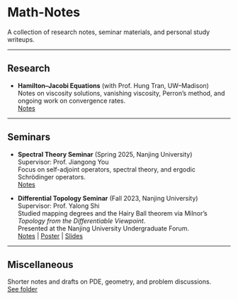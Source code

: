 # Math-Notes
A collection of research notes, seminar materials, and personal study writeups.

---

## Research
- **Hamilton–Jacobi Equations** (with Prof. Hung Tran, UW–Madison)  
  Notes on viscosity solutions, vanishing viscosity, Perron’s method, and ongoing work on convergence rates.  
  [Notes](./Research/HJ_Equation_Notes.pdf)

---

## Seminars
- **Spectral Theory Seminar** (Spring 2025, Nanjing University)  
  Supervisor: Prof. Jiangong You  
  Focus on self-adjoint operators, spectral theory, and ergodic Schrödinger operators.  
  [Notes](./Seminars/Spectral_Theory_Seminar/Notes_Spectral_Theory.pdf)

- **Differential Topology Seminar** (Fall 2023, Nanjing University)  
  Supervisor: Prof. Yalong Shi  
  Studied mapping degrees and the Hairy Ball theorem via Milnor’s *Topology from the Differentiable Viewpoint*.  
  Presented at the Nanjing University Undergraduate Forum.  
  [Notes](./Seminars/Topology_Seminar/Mapping_Degree_Notes.pdf) | [Poster](./Seminars/Topology_Seminar/Poster.pdf) | [Slides](./Seminars/Topology_Seminar/Talk_Slides.pptx)

---

## Miscellaneous
Shorter notes and drafts on PDE, geometry, and problem discussions.  
[See folder](./Misc)
